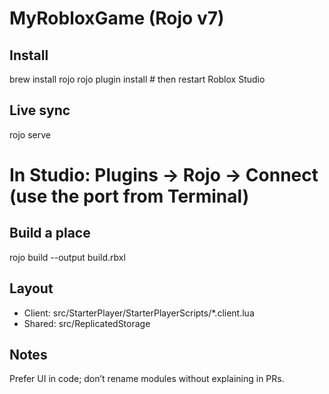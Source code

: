 # MyRobloxGame (Rojo v7)

## Install
brew install rojo
rojo plugin install   # then restart Roblox Studio

## Live sync
rojo serve
# In Studio: Plugins → Rojo → Connect (use the port from Terminal)

## Build a place
rojo build --output build.rbxl

## Layout
- Client: src/StarterPlayer/StarterPlayerScripts/*.client.lua
- Shared: src/ReplicatedStorage

## Notes
Prefer UI in code; don’t rename modules without explaining in PRs.
